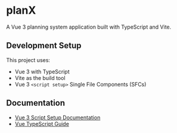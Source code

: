 # planX

A Vue 3 planning system application built with TypeScript and Vite.

## Development Setup

This project uses:
- Vue 3 with TypeScript
- Vite as the build tool
- Vue 3 `<script setup>` Single File Components (SFCs)

## Documentation

- [Vue 3 Script Setup Documentation](https://v3.vuejs.org/api/sfc-script-setup.html#sfc-script-setup)
- [Vue TypeScript Guide](https://vuejs.org/guide/typescript/overview.html#project-setup)
